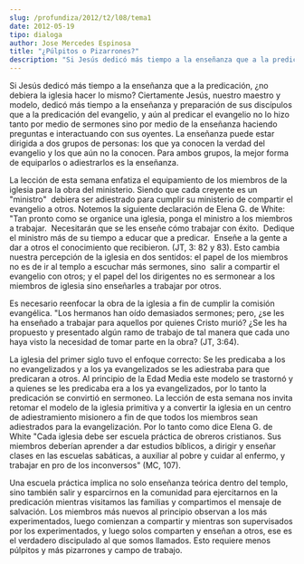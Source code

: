 ```yaml
---
slug: /profundiza/2012/t2/l08/tema1
date: 2012-05-19
tipo: dialoga
author: Jose Mercedes Espinosa
title: "¿Púlpitos o Pizarrones?"
description: "Si Jesús dedicó más tiempo a la enseñanza que a la predicación, ¿no debiera la  iglesia hacer lo mismo? Ciertamente Jesús, nuestro maestro y modelo, dedicó más  tiempo a la enseñanza y preparación de sus discípulos que a la predicación del  evangelio, y aún al predicar el evan..."
---
```


Si Jesús dedicó más tiempo a la enseñanza que a la predicación, ¿no debiera la iglesia hacer lo mismo? Ciertamente Jesús, nuestro maestro y modelo, dedicó más tiempo a la enseñanza y preparación de sus discípulos que a la predicación del evangelio, y aún al predicar el evangelio no lo hizo tanto por medio de sermones sino por medio de la enseñanza haciendo preguntas e interactuando con sus oyentes. La enseñanza puede estar dirigida a dos grupos de personas: los que ya conocen la verdad del evangelio y los que aún no la conocen. Para ambos grupos, la mejor forma de equiparlos o adiestrarlos es la enseñanza.

La lección de esta semana enfatiza el equipamiento de los miembros de la iglesia para la obra del ministerio. Siendo que cada creyente es un "ministro"  debiera ser adiestrado para cumplir su ministerio de compartir el evangelio a otros. Notemos la siguiente declaración de Elena G. de White: "Tan pronto como se organice una iglesia, ponga el ministro a los miembros a trabajar.  Necesitarán que se les enseñe cómo trabajar con éxito.  Dedique el ministro más de su tiempo a educar que a predicar.  Enseñe a la gente a dar a otros el conocimiento que recibieron. (JT, 3: 82 y 83). Esto cambia nuestra percepción de la iglesia en dos sentidos: el papel de los miembros no es de ir al templo a escuchar más sermones, sino  salir a compartir el evangelio con otros; y el papel del los dirigentes no es sermonear a los miembros de iglesia sino enseñarles a trabajar por otros.

Es necesario reenfocar la obra de la iglesia a fin de cumplir la comisión evangélica. "Los hermanos han oído demasiados sermones; pero, ¿se les ha enseñado a trabajar para aquellos por quienes Cristo murió? ¿Se les ha propuesto y presentado algún ramo de trabajo de tal manera que cada uno haya visto la necesidad de tomar parte en la obra? (JT, 3:64).

La iglesia del primer siglo tuvo el enfoque correcto: Se les predicaba a los no evangelizados y a los ya evangelizados se les adiestraba para que predicaran a otros. Al principio de la Edad Media este modelo se trastornó y a quienes se les predicaba era a los ya evangelizados, por lo tanto la predicación se convirtió en sermoneo. La lección de esta semana nos invita retomar el modelo de la iglesia primitiva y a convertir la iglesia en un centro de adiestramiento misionero a fin de que todos los miembros sean adiestrados para la evangelización. Por lo tanto como dice Elena G. de White "Cada iglesia debe ser escuela práctica de obreros cristianos. Sus miembros deberían aprender a dar estudios bíblicos, a dirigir y enseñar clases en las escuelas sabáticas, a auxiliar al pobre y cuidar al enfermo, y trabajar en pro de los inconversos" (MC, 107).

Una escuela práctica implica no solo enseñanza teórica dentro del templo, sino también salir y esparcirnos en la comunidad para ejercitarnos en la predicación mientras visitamos las familias y compartimos el mensaje de salvación. Los miembros más nuevos al principio observan a los más experimentados, luego comienzan a compartir y mientras son supervisados por los experimentados, y luego solos comparten y enseñan a otros, ese es el verdadero discipulado al que somos llamados. Esto requiere menos púlpitos y más pizarrones y campo de trabajo.
